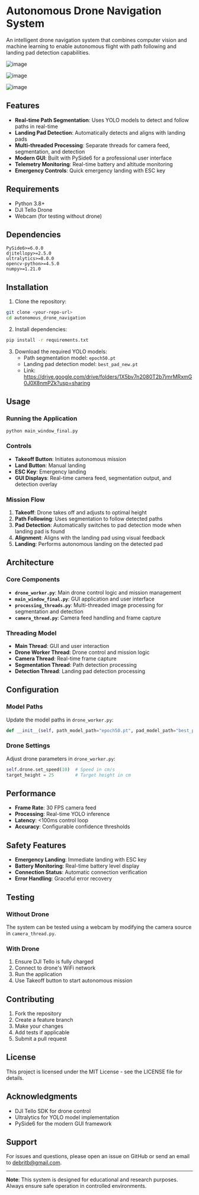 # Autonomous Drone Navigation System

An intelligent drone navigation system that combines computer vision and machine learning to enable autonomous flight with path following and landing pad detection capabilities.

![image](https://github.com/user-attachments/assets/faecf573-61a9-4141-bf9e-1469a87c731d)

![image](https://github.com/user-attachments/assets/270c8c8c-f989-483c-8784-2725de81657f)

![image](https://github.com/user-attachments/assets/f6f14706-5783-484a-aa21-bf3e5f2011df)


## Features

- **Real-time Path Segmentation**: Uses YOLO models to detect and follow paths in real-time
- **Landing Pad Detection**: Automatically detects and aligns with landing pads
- **Multi-threaded Processing**: Separate threads for camera feed, segmentation, and detection
- **Modern GUI**: Built with PySide6 for a professional user interface
- **Telemetry Monitoring**: Real-time battery and altitude monitoring
- **Emergency Controls**: Quick emergency landing with ESC key

## Requirements

- Python 3.8+
- DJI Tello Drone
- Webcam (for testing without drone)

## Dependencies

```
PySide6>=6.0.0
djitellopy>=2.5.0
ultralytics>=8.0.0
opencv-python>=4.5.0
numpy>=1.21.0
```

## Installation

1. Clone the repository:
```bash
git clone <your-repo-url>
cd autonomous_drone_navigation
```

2. Install dependencies:
```bash
pip install -r requirements.txt
```

3. Download the required YOLO models:
   - Path segmentation model: `epoch50.pt`
   - Landing pad detection model: `best_pad_new.pt`
   - Link: https://drive.google.com/drive/folders/1X5bv7n2080T2b7jmrMRxmG0J0X8nmPZk?usp=sharing 

## Usage

### Running the Application

```bash
python main_window_final.py
```

### Controls

- **Takeoff Button**: Initiates autonomous mission
- **Land Button**: Manual landing
- **ESC Key**: Emergency landing
- **GUI Displays**: Real-time camera feed, segmentation output, and detection overlay

### Mission Flow

1. **Takeoff**: Drone takes off and adjusts to optimal height
2. **Path Following**: Uses segmentation to follow detected paths
3. **Pad Detection**: Automatically switches to pad detection mode when landing pad is found
4. **Alignment**: Aligns with the landing pad using visual feedback
5. **Landing**: Performs autonomous landing on the detected pad

## Architecture

### Core Components

- **`drone_worker.py`**: Main drone control logic and mission management
- **`main_window_final.py`**: GUI application and user interface
- **`processing_threads.py`**: Multi-threaded image processing for segmentation and detection
- **`camera_thread.py`**: Camera feed handling and frame capture

### Threading Model

- **Main Thread**: GUI and user interaction
- **Drone Worker Thread**: Drone control and mission logic
- **Camera Thread**: Real-time frame capture
- **Segmentation Thread**: Path detection processing
- **Detection Thread**: Landing pad detection processing

## Configuration

### Model Paths

Update the model paths in `drone_worker.py`:

```python
def __init__(self, path_model_path="epoch50.pt", pad_model_path="best_pad_new.pt", parent=None):
```

### Drone Settings

Adjust drone parameters in `drone_worker.py`:

```python
self.drone.set_speed(10)  # Speed in cm/s
target_height = 25        # Target height in cm
```

## Performance

- **Frame Rate**: 30 FPS camera feed
- **Processing**: Real-time YOLO inference
- **Latency**: <100ms control loop
- **Accuracy**: Configurable confidence thresholds

## Safety Features

- **Emergency Landing**: Immediate landing with ESC key
- **Battery Monitoring**: Real-time battery level display
- **Connection Status**: Automatic connection verification
- **Error Handling**: Graceful error recovery

## Testing

### Without Drone

The system can be tested using a webcam by modifying the camera source in `camera_thread.py`.

### With Drone

1. Ensure DJI Tello is fully charged
2. Connect to drone's WiFi network
3. Run the application
4. Use Takeoff button to start autonomous mission

## Contributing

1. Fork the repository
2. Create a feature branch
3. Make your changes
4. Add tests if applicable
5. Submit a pull request

## License

This project is licensed under the MIT License - see the LICENSE file for details.

## Acknowledgments

- DJI Tello SDK for drone control
- Ultralytics for YOLO model implementation
- PySide6 for the modern GUI framework

## Support

For issues and questions, please open an issue on GitHub or send an email to debritb@gmail.com.

---

**Note**: This system is designed for educational and research purposes. Always ensure safe operation in controlled environments. 
